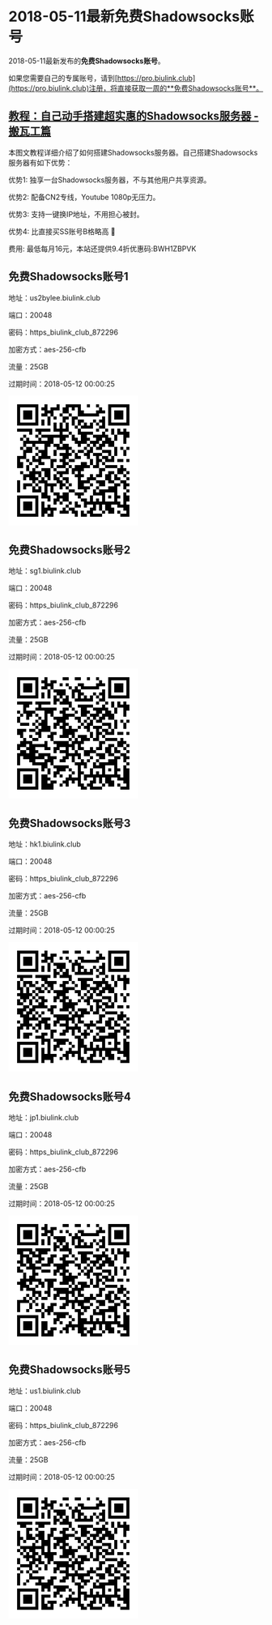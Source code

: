 # 2018-05-11最新**免费Shadowsocks账号**

2018-05-11最新发布的**免费Shadowsocks账号**。

如果您需要自己的专属账号，请到[https://pro.biulink.club](https://pro.biulink.club)注册，将直接获取一周的**免费Shadowsocks账号**。

## [教程：自己动手搭建超实惠的Shadowsocks服务器 - 搬瓦工篇](https://github.com/Biulink/ShadowsocksTutorials/blob/master/%E6%95%99%E6%82%A8%E8%87%AA%E5%B7%B1%E5%8A%A8%E6%89%8B%E6%90%AD%E5%BB%BA%E8%B6%85%E5%AE%9E%E6%83%A0%E7%9A%84Shadowsocks%E6%9C%8D%E5%8A%A1%E5%99%A8%20-%20%E6%90%AC%E7%93%A6%E5%B7%A5%E7%AF%87.md)
  
  本图文教程详细介绍了如何搭建Shadowsocks服务器。自己搭建Shadowsocks服务器有如下优势：

  优势1: 独享一台Shadowsocks服务器，不与其他用户共享资源。

  优势2: 配备CN2专线，Youtube 1080p无压力。

  优势3: 支持一键换IP地址，不用担心被封。

  优势4: 比直接买SS账号B格略高 🙂

  费用: 最低每月16元，本站还提供9.4折优惠码:BWH1ZBPVK  
## 免费Shadowsocks账号1

地址：us2bylee.biulink.club

端口：20048

密码：https_biulink_club_872296

加密方式：aes-256-cfb

流量：25GB

过期时间：2018-05-12 00:00:25

![免费Shadowsocks账号](../qrcode/9b0b6a8a-0c40-4c93-8ad2-ee0e186a0ff8.png)

## 免费Shadowsocks账号2

地址：sg1.biulink.club

端口：20048

密码：https_biulink_club_872296

加密方式：aes-256-cfb

流量：25GB

过期时间：2018-05-12 00:00:25

![免费Shadowsocks账号](../qrcode/7920afad-16a1-4c56-8dc7-e101751cd146.png)

## 免费Shadowsocks账号3

地址：hk1.biulink.club

端口：20048

密码：https_biulink_club_872296

加密方式：aes-256-cfb

流量：25GB

过期时间：2018-05-12 00:00:25

![免费Shadowsocks账号](../qrcode/3841b02e-7c9f-44dc-990f-bd1169e49852.png)

## 免费Shadowsocks账号4

地址：jp1.biulink.club

端口：20048

密码：https_biulink_club_872296

加密方式：aes-256-cfb

流量：25GB

过期时间：2018-05-12 00:00:25

![免费Shadowsocks账号](../qrcode/93190791-50f5-437b-9920-3c5c03a61f44.png)

## 免费Shadowsocks账号5

地址：us1.biulink.club

端口：20048

密码：https_biulink_club_872296

加密方式：aes-256-cfb

流量：25GB

过期时间：2018-05-12 00:00:25

![免费Shadowsocks账号](../qrcode/359c23d2-da3b-4a6e-bbe0-822b83b9b322.png)

